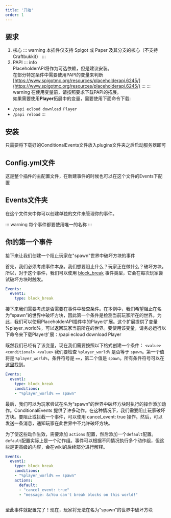 ```yaml
---
title: '开始'
order: 1
---
```


## 要求

1. 核心
::: warning 本插件仅支持 Spigot 或 Paper 及其分支的核心（不支持Craftbukkit）
:::
2. PAPI
::: info   
PlaceholderAPI将作为可选依赖，但是建议安装。  
在部分特定条件中需要使用PAPI的变量来判断  
[https://www.spigotmc.org/resources/placeholderapi.6245/](https://www.spigotmc.org/resources/placeholderapi.6245/)
:::
::: warning
在使用变量前，请按照要求下载PAPI的拓展。  
如果需要使用**Player**拓展中的变量，需要使用下面命令下载:
- `/papi ecloud download Player`
- `/papi reload`
:::

## 安装

只需要将下载好的ConditionalEvents文件放入plugins文件夹之后启动服务器即可

## Config.yml文件

这是整个插件的主配置文件，在新建事件的时候也可以在这个文件的Events下配置

## Events文件夹

在这个文件夹中你可以创建单独的文件来管理你的事件。

::: warning 每个事件都要使用唯一的名称
:::

## 你的第一个事件

接下来让我们创建一个阻止玩家在"spawn"世界中破坏方块的事件

首先，我们必须考虑事件本身。我们想要阻止什么？玩家正在做什么？破坏方块。所以，对于这个事件，我们可以使用 [block_break](./event%20typs/BlockEvents.md#block-break-破坏方块) 事件类型，它会在每次玩家尝试破坏方块时触发。

```yaml
Events:
  event1:
    type: block_break
```

接下来我们需要考虑是否需要在事件中检查条件。在本例中，我们希望阻止在名为“spawn”的世界中破坏方块，因此第一个条件是检测当前玩家所在的世界。为此，我们可以使用PlaceholderAPI插件中的Player扩展。这个扩展提供了变量 %player_world%，可以返回玩家当前所在的世界。要使用该变量，请务必运行以下命令来下载Player扩展：/papi ecloud download Player

既然我们已经有了该变量，现在我们需要按照以下格式创建一个条件： `<value> <conditional> <value>` 我们要检查 `%player_world%` 是否等于 `spawn`。第一个值将是 `%player_world%`，条件符号是 `==`，第二个值是 `spawn`。所有条件符号可以在[这里](./Conditions.md#不同类型的条件)找到。

```yaml
Events:
  event1:
    type: block_break
    conditions:
    - "%player_world% == spawn"
```
最后，我们可以为玩家尝试在名为“spawn”的世界中破坏方块时执行的操作添加动作。ConditionalEvents 提供了许多动作。在这种情况下，我们需要阻止玩家破坏方块。要阻止或拦截一个事件，可以使用 cancel_event: true 操作。然后，可以发送一条消息，通知玩家在此世界中不允许破坏方块。

为了使这些动作生效，需要添加 `actions` 配置，然后添加一个`default`配置。`default`配置实际上是一个动作组。事件可以根据不同情况执行多个动作组，但这些是更高级的内容，会在wiki的后续部分进行解释。
```yaml
Events:
  event1:
    type: block_break
    conditions:
    - "%player_world% == spawn"
    actions:
      default:
      - "cancel_event: true"
      - "message: &cYou can't break blocks on this world!"
      
```
至此事件就配置完了！现在，玩家将无法在名为“spawn”的世界中破坏方块